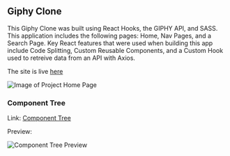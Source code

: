 ## Giphy Clone

This Giphy Clone was built using React Hooks, the GIPHY API, and SASS. This application includes the following pages: Home, Nav Pages, and a Search Page. Key React features that were used when building this app include Code Splitting, Custom Reusable Components, and a Custom Hook used to retreive data from an API with Axios.

The site is live [here](https://thirsty-galileo-e135d3.netlify.app/)

![Image of Project Home Page](https://i.ibb.co/zND8cFh/Screen-Shot-2020-10-16-at-2-10-40-PM.png)

### Component Tree

Link: [Component Tree](https://app.diagrams.net/#G13BROVWobErLl29by_B5SP98B3y4Zh0BG)

Preview: 

![Component Tree Preview](https://i.ibb.co/BG9QW5g/Screenshot-5.png)
